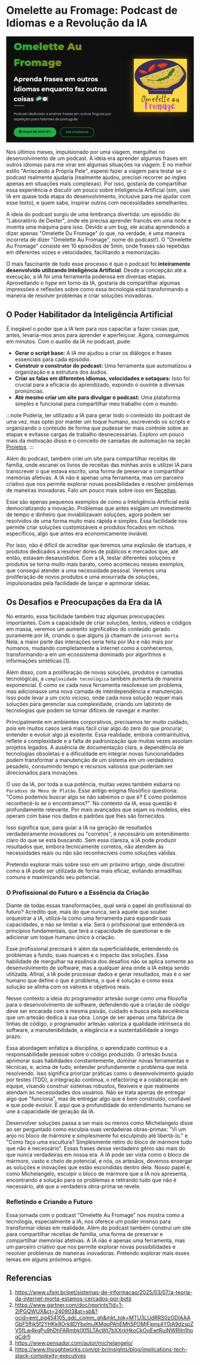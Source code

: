 # Omelette au Fromage: Podcast de Idiomas e a Revolução da IA

![Site](image.png)

Nos últimos meses, impulsionado por uma viagem, mergulhei no desenvolvimento de um podcast. A ideia era aprender algumas frases em outros idiomas para me virar em algumas situações na viagem. E no melhor estilo "Arriscando a Própria Pele", esperei fazer a viagem para testar se o podcast realmente ajudaria (realmente ajudou, precisei recorrer ao ingles apenas em situações mais complexas). Por isso, gostaria de compartilhar essa experiência e discutir um pouco sobre Inteligencia Artificial (sim, usei IA em quase toda etapa do desenvolvimento, inclusive para me ajudar com esse texto), e quem sabe, inspirar outros com necessidades semelhantes.

<!-- truncate -->

A ideia do podcast surgiu de uma lembrança divertida: um episódio do "Laboratório de Dexter", onde ele precisa aprender francês em uma noite e inventa uma máquina para isso. Devido a um bug, ele acaba aprendendo a dizer apenas "Omelette Du Fromage" (o que, na verdade, é uma maneira incorreta de dizer "Omelette Au Fromage", nome do podcast!). O "Omelette Au Fromage" consiste em 10 episódios de 5min, onde frases são repetidas em diferentes vozes e velocidades, facilitando a memorização.

O mais fascinante de todo esse processo é que o podcast foi **inteiramente desenvolvido utilizando Inteligência Artificial**. Desde a concepção até a execução, a IA foi uma ferramenta poderosa em diversas etapas. Aproveitando o *hype* em torno da IA, gostaria de compartilhar algumas impressões e reflexões sobre como essa tecnologia está transformando a maneira de resolver problemas e criar soluções inovadoras.

## O Poder Habilitador da Inteligência Artificial

É inegável o poder que a IA tem para nos capacitar a fazer coisas que, antes, levaria-mos anos para aprender e aperfeiçoar. Agora, conseguimos em minutos. Com o auxílio da IA no podcast, pude:

* **Gerar o script base:** A IA me ajudou a criar os diálogos e frases essenciais para cada episódio.
* **Construir o construtor do podcast:** Uma ferramenta que automatizou a organização e a estrutura dos áudios.
* **Criar as falas em diferentes idiomas, velocidades e sotaques:** Isso foi crucial para a eficácia do aprendizado, expondo o ouvinte a diversas pronúncias.
* **Até mesmo criar um site para divulgar o podcast:** Uma plataforma simples e funcional para compartilhar meu trabalho com o mundo.

:::note
Poderia, ter utilizado a IA para gerar todo o conteúdo do podcast de uma vez, mas optei por manter um toque humano, escrevendo os scripts e organizando o conteúdo de forma que pudesse ter mais controle sobre as etapas e evitasse cargas de trabalho desnecessárias. Exploro um pouco mais da motivação disso e o conceito de camadas de automação na seção [Projetos](/blog/projects/omelette-au-fromage/).
:::

Além do podcast, também criei um site para compartilhar receitas de família, onde escanei os livros de receitas das minhas avós e utilizei IA para transcrever o que estava escrito,  uma forma de preservar e compartilhar memórias afetivas. A IA não é apenas uma ferramenta, mas um parceiro criativo que nos permite explorar novas possibilidades e resolver problemas de maneiras inovadoras. Falo um pouco mais sobre isso em [Receitas](/blog/projects/receitas/).

Esse são epenas pequenos exemplos de como a Inteligência Artificial está democratizando a inovação. Problemas que antes exigiam um investimento de tempo e dinheiro que inviabilizavam soluções, agora podem ser resolvidos de uma forma muito mais rápida e simples. Essa facilidade nos permite criar soluções customizáveis e produtos focados em nichos específicos, algo que antes era economicamente inviável.

Por isso, não é difícil de acreditar que teremos uma explosão de startups, e produtos dedicados a resolver dores de públicos e mercados que, até então, estavam desassistidos. Com a IA, testar diferentes soluções e produtos se torna muito mais barato, como aconteceu nesses exemplos, que  consegui atender a uma necessidade pessoal. Veremos uma proliferação de novos produtos e uma enxurrada de soluções, impulsionadas pela facilidade de lançar e aprimorar ideias.

## Os Desafios e Preocupações da Era da IA

No entanto, essa facilidade também traz algumas preocupações importantes. Com a capacidade de criar soluções, textos, vídeos e códigos em massa, veremos um aumento significativo do conteúdo gerado puramente por IA, criando o que alguns já chamam de `internet morta`. Nela, a maior parte das interações seria feita por IAs e não mais por humanos, mudando completamente a internet como a conhecemos, transformando-a em um ecossistema dominado por algoritmos e informações sintéticas [1].

Além disso, com a proliferação de novas soluções, produtos e camadas tecnológicas, a `complexidade tecnológica` também aumenta de maneira exponencial. É como se cada nova ferramenta resolvesse um problema, mas adicionasse uma nova camada de interdependência e manutenção. Isso pode levar a um ciclo vicioso, onde cada nova solução requer mais soluções para gerenciar sua complexidade, criando um labirinto de tecnologias que podem se tornar difíceis de navegar e manter.

Principalmente em ambientes corporativos, precisamos ter muito cuidado, pois em muitos casos será mais fácil criar algo do zero do que procurar, entender e evoluir algo já existente. Essa realidade, embora contraintuitiva, reflete a complexidade e a falta de padronização que muitas vezes assolam projetos legados. A ausência de documentação clara, a dependência de tecnologias obsoletas e a dificuldade em integrar novas funcionalidades podem transformar a manutenção de um sistema em um verdadeiro pesadelo, consumindo tempo e recursos valiosos que poderiam ser direcionados para inovações.

O uso da IA, por toda a sua potência, muitas vezes também esbarra no `Paradoxo de Meno de Platão`. Esse antigo enigma filosófico questiona: "Como podemos buscar algo se não sabemos o que é? E como podemos reconhecê-lo se o encontramos?". No contexto da IA, essa questão é profundamente relevante. Por mais avançados que sejam os modelos, eles operam com base nos dados e padrões que lhes são fornecidos.

Isso significa que, para guiar a IA na geração de resultados verdadeiramente inovadores ou "corretos", é necessário um entendimento claro do que se está buscando. Sem essa clareza, a IA pode produzir resultados que, embora tecnicamente corretos, não atendem às necessidades reais ou não são reconhecíveis como soluções válidas.

Pretendo explorar mais sobre isso em um próximo artigo, onde discutirei como a IA pode ser utilizada de forma mais eficaz, evitando armadilhas comuns e maximizando seu potencial.

### O Profissional do Futuro e a Essência da Criação

Diante de todas essas transformações, qual será o papel do profissional do futuro? Acredito que, mais do que nunca, será aquele que souber orquestrar a IA, utilizá-la como uma ferramenta para expandir suas capacidades, e não se limitar a ela. Será o profissional que entenderá os princípios fundamentais, que terá a capacidade de questionar e de adicionar um toque humano único à criação.

Esse profissional precisará ir além da superficialidade, entendendo os problemas a fundo, suas nuances e o impacto das soluções. Essa habilidade de mergulhar na essência dos desafios não se aplica somente ao desenvolvimento de software, mas a qualquer área onde a IA esteja sendo utilizada. Afinal, a IA pode processar dados e gerar resultados, mas é o ser humano que define o que é problema, o que é solução e como essa solução se alinha com os valores e objetivos reais.

Nesse contexto a ideia do programador artesão surge como uma filosofia para o desenvolvimento de software, defendendo que a criação de código deve ser encarada com a mesma paixão, cuidado e busca pela excelência que um artesão dedica à sua obra. Longe de ser apenas uma fábrica de linhas de código, o programador artesão valoriza a qualidade intrínseca do software, a manutenibilidade, a elegância e a sustentabilidade a longo prazo.

Essa abordagem enfatiza a disciplina, o aprendizado contínuo e a responsabilidade pessoal sobre o código produzido. O artesão busca aprimorar suas habilidades constantemente, dominar novas ferramentas e técnicas, e, acima de tudo, entender profundamente o problema que está resolvendo. Isso significa priorizar práticas como o desenvolvimento guiado por testes (TDD), a integração contínua, o refactoring e a colaboração em equipe, visando construir sistemas robustos, flexíveis e que realmente atendam às necessidades dos usuários. Não se trata apenas de entregar algo que "funciona", mas de entregar algo que é bem construído, confiável e que pode evoluir. É aqui que a profundidade do entendimento humano se une à capacidade de geração da IA.

Desenvolver soluções passa a ser mais ou menos como Michelangelo disse ao ser perguntado como esculpia suas verdadeiras obras-primas: "Vi um anjo no bloco de mármore e simplesmente fui esculpindo até libertá-lo." e "Como faço uma escultura? Simplesmente retiro do bloco de mármore tudo que não é necessário". Essas frases desse verdadeiro gênio são mais do que nunca verdadeiras em nossa era. A IA pode ser vista como o bloco de mármore, vasto e cheio de potencial, e nós, os artesãos, devemos enxergar as soluções e inovações que estão escondidas dentro dela. Nosso papel é, como Michelangelo, esculpir o bloco de mármore que a IA nos apresenta, encontrando a solução para os problemas e retirando tudo que não é necessário, até que a verdadeira obra-prima se revele.

### Refletindo e Criando o Futuro

Essa jornada com o podcast "Omelette Au Fromage" nos mostra como a tecnologia, especialmente a IA, nos oferece um poder imenso para transformar ideias em realidade. Além do podcast também construí um site para compartilhar receitas de família, uma forma de preservar e compartilhar memórias afetivas. A IA não é apenas uma ferramenta, mas um parceiro criativo que nos permite explorar novas possibilidades e resolver problemas de maneiras inovadoras. Pretendo explorar mais esses temas em alguns próximos artigos.


## Referencias

1. https://www.ufsm.br/pet/sistemas-de-informacao/2025/03/07/a-teoria-da-internet-morta-estamos-cercados-por-bots
2. https://www.gartner.com/doc/reprints?id=1-2IPGQWUX&ct=240903&st=sb&?ocid=eml_pg454105_gdc_comm_gh&mkt_tok=MTU3LUdRRS0zODIAAAGbF5ftjk5f2YHKk8Ork8DYbxImJKMqoPAhEMh5POMjFjpns4Y0jA9dzspZV5fLw4kgPu9hDhFARmbkIXf5LTAcWt7bXXrkHkoCkOoEwtRuiNWRIIn1hpqCdrfi
3. https://www.pensador.com/autor/michelangelo/
4. https://www.thoughtworks.com/pt-br/insights/blog/implications-tech-stack-complexity-executives